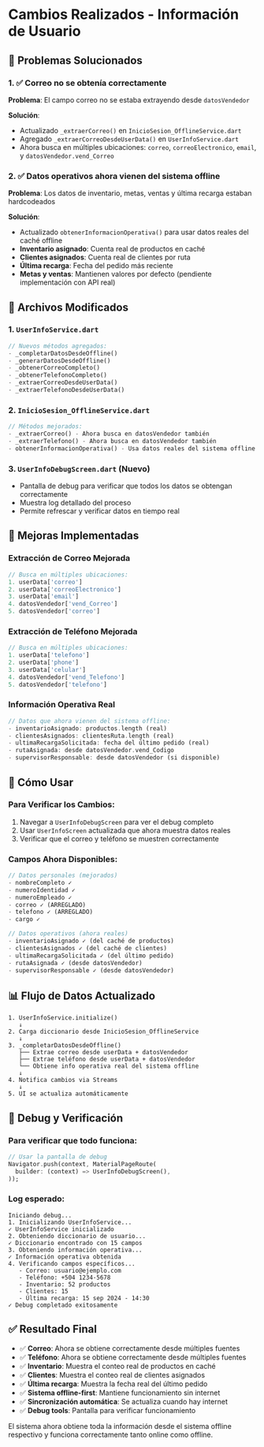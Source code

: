 # Cambios Realizados - Información de Usuario

## 🎯 Problemas Solucionados

### 1. ✅ Correo no se obtenía correctamente
**Problema**: El campo correo no se estaba extrayendo desde `datosVendedor`

**Solución**:
- Actualizado `_extraerCorreo()` en `InicioSesion_OfflineService.dart`
- Agregado `_extraerCorreoDesdeUserData()` en `UserInfoService.dart`
- Ahora busca en múltiples ubicaciones: `correo`, `correoElectronico`, `email`, y `datosVendedor.vend_Correo`

### 2. ✅ Datos operativos ahora vienen del sistema offline
**Problema**: Los datos de inventario, metas, ventas y última recarga estaban hardcodeados

**Solución**:
- Actualizado `obtenerInformacionOperativa()` para usar datos reales del caché offline
- **Inventario asignado**: Cuenta real de productos en caché
- **Clientes asignados**: Cuenta real de clientes por ruta
- **Última recarga**: Fecha del pedido más reciente
- **Metas y ventas**: Mantienen valores por defecto (pendiente implementación con API real)

## 📁 Archivos Modificados

### 1. `UserInfoService.dart`
```dart
// Nuevos métodos agregados:
- _completarDatosDesdeOffline()
- _generarDatosDesdeOffline()
- _obtenerCorreoCompleto()
- _obtenerTelefonoCompleto()
- _extraerCorreoDesdeUserData()
- _extraerTelefonoDesdeUserData()
```

### 2. `InicioSesion_OfflineService.dart`
```dart
// Métodos mejorados:
- _extraerCorreo() - Ahora busca en datosVendedor también
- _extraerTelefono() - Ahora busca en datosVendedor también
- obtenerInformacionOperativa() - Usa datos reales del sistema offline
```

### 3. `UserInfoDebugScreen.dart` (Nuevo)
- Pantalla de debug para verificar que todos los datos se obtengan correctamente
- Muestra log detallado del proceso
- Permite refrescar y verificar datos en tiempo real

## 🔧 Mejoras Implementadas

### Extracción de Correo Mejorada
```dart
// Busca en múltiples ubicaciones:
1. userData['correo']
2. userData['correoElectronico'] 
3. userData['email']
4. datosVendedor['vend_Correo']
5. datosVendedor['correo']
```

### Extracción de Teléfono Mejorada
```dart
// Busca en múltiples ubicaciones:
1. userData['telefono']
2. userData['phone']
3. userData['celular']
4. datosVendedor['vend_Telefono']
5. datosVendedor['telefono']
```

### Información Operativa Real
```dart
// Datos que ahora vienen del sistema offline:
- inventarioAsignado: productos.length (real)
- clientesAsignados: clientesRuta.length (real)
- ultimaRecargaSolicitada: fecha del último pedido (real)
- rutaAsignada: desde datosVendedor.vend_Codigo
- supervisorResponsable: desde datosVendedor (si disponible)
```

## 🚀 Cómo Usar

### Para Verificar los Cambios:
1. Navegar a `UserInfoDebugScreen` para ver el debug completo
2. Usar `UserInfoScreen` actualizada que ahora muestra datos reales
3. Verificar que el correo y teléfono se muestren correctamente

### Campos Ahora Disponibles:
```dart
// Datos personales (mejorados)
- nombreCompleto ✓
- numeroIdentidad ✓
- numeroEmpleado ✓
- correo ✓ (ARREGLADO)
- telefono ✓ (ARREGLADO)
- cargo ✓

// Datos operativos (ahora reales)
- inventarioAsignado ✓ (del caché de productos)
- clientesAsignados ✓ (del caché de clientes)
- ultimaRecargaSolicitada ✓ (del último pedido)
- rutaAsignada ✓ (desde datosVendedor)
- supervisorResponsable ✓ (desde datosVendedor)
```

## 📊 Flujo de Datos Actualizado

```
1. UserInfoService.initialize()
   ↓
2. Carga diccionario desde InicioSesion_OfflineService
   ↓
3. _completarDatosDesdeOffline()
   ├── Extrae correo desde userData + datosVendedor
   ├── Extrae teléfono desde userData + datosVendedor
   └── Obtiene info operativa real del sistema offline
   ↓
4. Notifica cambios via Streams
   ↓
5. UI se actualiza automáticamente
```

## 🐛 Debug y Verificación

### Para verificar que todo funciona:
```dart
// Usar la pantalla de debug
Navigator.push(context, MaterialPageRoute(
  builder: (context) => UserInfoDebugScreen(),
));
```

### Log esperado:
```
Iniciando debug...
1. Inicializando UserInfoService...
✓ UserInfoService inicializado
2. Obteniendo diccionario de usuario...
✓ Diccionario encontrado con 15 campos
3. Obteniendo información operativa...
✓ Información operativa obtenida
4. Verificando campos específicos...
   - Correo: usuario@ejemplo.com
   - Teléfono: +504 1234-5678
   - Inventario: 52 productos
   - Clientes: 15
   - Última recarga: 15 sep 2024 - 14:30
✓ Debug completado exitosamente
```

## ✅ Resultado Final

- ✅ **Correo**: Ahora se obtiene correctamente desde múltiples fuentes
- ✅ **Teléfono**: Ahora se obtiene correctamente desde múltiples fuentes  
- ✅ **Inventario**: Muestra el conteo real de productos en caché
- ✅ **Clientes**: Muestra el conteo real de clientes asignados
- ✅ **Última recarga**: Muestra la fecha real del último pedido
- ✅ **Sistema offline-first**: Mantiene funcionamiento sin internet
- ✅ **Sincronización automática**: Se actualiza cuando hay internet
- ✅ **Debug tools**: Pantalla para verificar funcionamiento

El sistema ahora obtiene toda la información desde el sistema offline respectivo y funciona correctamente tanto online como offline.
